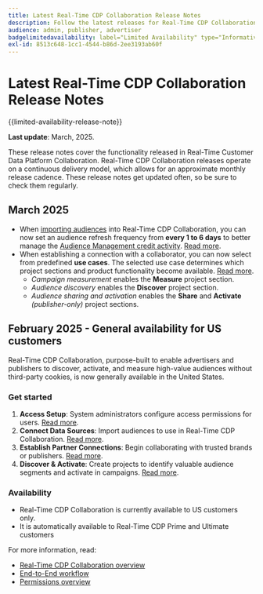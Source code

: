 ```yaml
---
title: Latest Real-Time CDP Collaboration Release Notes
description: Follow the latest releases for Real-Time CDP Collaboration
audience: admin, publisher, advertiser
badgelimitedavailability: label="Limited Availability" type="Informative" url="https://helpx.adobe.com/legal/product-descriptions/real-time-customer-data-platform-collaboration.html newtab=true"
exl-id: 8513c648-1cc1-4544-b86d-2ee3193ab60f
---
```

# Latest Real-Time CDP Collaboration Release Notes

{{limited-availability-release-note}}

**Last update**: March, 2025.

These release notes cover the functionality released in Real-Time Customer Data Platform Collaboration. Real-Time CDP Collaboration releases operate on a continuous delivery model, which allows for an approximate monthly release cadence. These release notes get updated often, so be sure to check them regularly.

## March 2025

* When [importing audiences](/help/guide/setup/onboard-audiences.md) into Real-Time CDP Collaboration, you can now set an audience refresh frequency from **every 1 to 6 days** to better manage the [Audience Management credit activity](/help/guide/setup/my-activity.md#types-of-activities). [Read more](/help/guide/setup/onboard-audiences.md#schedule).
* When establishing a connection with a collaborator, you can now select from predefined **use cases**. The selected use case determines which project sections and product functionality become available. [Read more](/help/guide/collaborate/manage-projects.md#project-use-cases).
    * *Campaign measurement* enables the **Measure** project section.
    * *Audience discovery* enables the **Discover** project section.
    * *Audience sharing and activation* enables the **Share** and **Activate** *(publisher-only)* project sections.

## February 2025 - General availability for US customers

Real-Time CDP Collaboration, purpose-built to enable advertisers and publishers to discover, activate, and measure high-value audiences without third-party cookies, is now generally available in the United States.

### Get started

1. **Access Setup**: System administrators configure access permissions for users. [Read more](/help/guide/permissions/manage-user-access.md#RTCDP-collaboration-access).
2. **Connect Data Sources**: Import audiences to use in Real-Time CDP Collaboration. [Read more](/help/guide/setup/onboard-audiences.md).
3. **Establish Partner Connections**: Begin collaborating with trusted brands or publishers. [Read more](/help/guide/connect/establishing-connections.md).
4. **Discover & Activate**: Create projects to identify valuable audience segments and activate in campaigns. [Read more](/help/guide/collaborate/manage-projects.md).

### Availability

* Real-Time CDP Collaboration is currently available to US customers only.
* It is automatically available to Real-Time CDP Prime and Ultimate customers

For more information, read:

* [Real-Time CDP Collaboration overview](/help/guide/home.md)
* [End-to-End workflow](/help/guide/end-to-end-workflow.md)
* [Permissions overview](/help/guide/permissions/overview.md)
